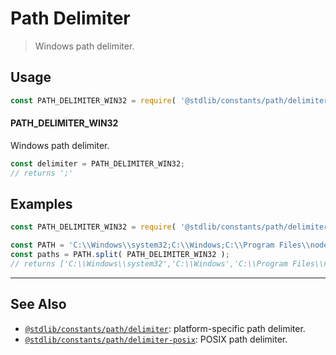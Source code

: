 <!--

@license Apache-2.0

Copyright (c) 2018 The Stdlib Authors.

Licensed under the Apache License, Version 2.0 (the "License");
you may not use this file except in compliance with the License.
You may obtain a copy of the License at

   http://www.apache.org/licenses/LICENSE-2.0

Unless required by applicable law or agreed to in writing, software
distributed under the License is distributed on an "AS IS" BASIS,
WITHOUT WARRANTIES OR CONDITIONS OF ANY KIND, either express or implied.
See the License for the specific language governing permissions and
limitations under the License.

-->

# Path Delimiter

> Windows path delimiter.

<section class="usage">

## Usage

```javascript
const PATH_DELIMITER_WIN32 = require( '@stdlib/constants/path/delimiter-win32' );
```

#### PATH_DELIMITER_WIN32

Windows path delimiter.

```javascript
const delimiter = PATH_DELIMITER_WIN32;
// returns ';'
```

</section>

<!-- /.usage -->

<section class="examples">

## Examples

<!-- eslint no-undef: "error" -->

```javascript
const PATH_DELIMITER_WIN32 = require( '@stdlib/constants/path/delimiter-win32' );

const PATH = 'C:\\Windows\\system32;C:\\Windows;C:\\Program Files\\node\\';
const paths = PATH.split( PATH_DELIMITER_WIN32 );
// returns ['C:\\Windows\\system32','C:\\Windows','C:\\Program Files\\node\\']
```

</section>

<!-- /.examples -->

<!-- Section for related `stdlib` packages. Do not manually edit this section, as it is automatically populated. -->

<section class="related">

* * *

## See Also

-   <span class="package-name">[`@stdlib/constants/path/delimiter`][@stdlib/constants/path/delimiter]</span><span class="delimiter">: </span><span class="description">platform-specific path delimiter.</span>
-   <span class="package-name">[`@stdlib/constants/path/delimiter-posix`][@stdlib/constants/path/delimiter-posix]</span><span class="delimiter">: </span><span class="description">POSIX path delimiter.</span>

</section>

<!-- /.related -->

<!-- Section for all links. Make sure to keep an empty line after the `section` element and another before the `/section` close. -->

<section class="links">

<!-- <related-links> -->

[@stdlib/constants/path/delimiter]: https://github.com/stdlib-js/stdlib/tree/develop/lib/node_modules/%40stdlib/constants/path/delimiter

[@stdlib/constants/path/delimiter-posix]: https://github.com/stdlib-js/stdlib/tree/develop/lib/node_modules/%40stdlib/constants/path/delimiter-posix

<!-- </related-links> -->

</section>

<!-- /.links -->
